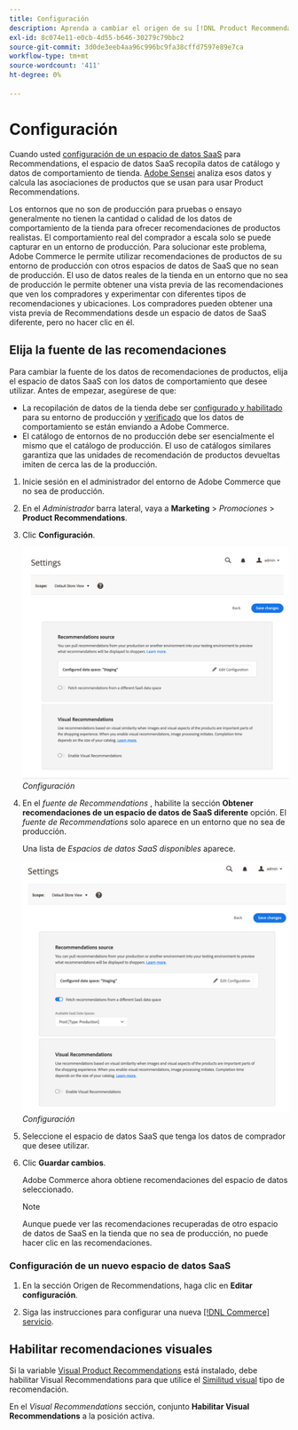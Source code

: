 ```yaml
---
title: Configuración
description: Aprenda a cambiar el origen de su [!DNL Product Recommendations] datos y cómo habilitar las recomendaciones visuales.
exl-id: 8c074e11-e0cb-4d55-b646-30279c79bbc2
source-git-commit: 3d0de3eeb4aa96c996bc9fa38cffd7597e89e7ca
workflow-type: tm+mt
source-wordcount: '411'
ht-degree: 0%

---
```


# Configuración

Cuando usted [configuración de un espacio de datos SaaS](https://experienceleague.adobe.com/docs/commerce-admin/config/services/saas.html) para Recommendations, el espacio de datos SaaS recopila datos de catálogo y datos de comportamiento de tienda. [Adobe Sensei](https://www.adobe.com/sensei.html) analiza esos datos y calcula las asociaciones de productos que se usan para usar Product Recommendations.

Los entornos que no son de producción para pruebas o ensayo generalmente no tienen la cantidad o calidad de los datos de comportamiento de la tienda para ofrecer recomendaciones de productos realistas. El comportamiento real del comprador a escala solo se puede capturar en un entorno de producción. Para solucionar este problema, Adobe Commerce le permite utilizar recomendaciones de productos de su entorno de producción con otros espacios de datos de SaaS que no sean de producción. El uso de datos reales de la tienda en un entorno que no sea de producción le permite obtener una vista previa de las recomendaciones que ven los compradores y experimentar con diferentes tipos de recomendaciones y ubicaciones. Los compradores pueden obtener una vista previa de Recommendations desde un espacio de datos de SaaS diferente, pero no hacer clic en él.

## Elija la fuente de las recomendaciones

Para cambiar la fuente de los datos de recomendaciones de productos, elija el espacio de datos SaaS con los datos de comportamiento que desee utilizar. Antes de empezar, asegúrese de que:

- La recopilación de datos de la tienda debe ser [configurado y habilitado](install-configure.md) para su entorno de producción y [verificado](verify.md) que los datos de comportamiento se están enviando a Adobe Commerce.
- El catálogo de entornos de no producción debe ser esencialmente el mismo que el catálogo de producción. El uso de catálogos similares garantiza que las unidades de recomendación de productos devueltas imiten de cerca las de la producción.

1. Inicie sesión en el administrador del entorno de Adobe Commerce que no sea de producción.

1. En el _Administrador_ barra lateral, vaya a **Marketing** > _Promociones_ > **Product Recommendations**.

1. Clic **Configuración**.

   ![configuración de recomendaciones de productos](assets/settings.png)
   _Configuración_

1. En el _fuente de Recommendations_ , habilite la sección **Obtener recomendaciones de un espacio de datos de SaaS diferente** opción. El _fuente de Recommendations_ solo aparece en un entorno que no sea de producción.

   Una lista de _Espacios de datos SaaS disponibles_ aparece.

   ![configuración de recomendaciones de productos](assets/settings-select-saas.png)
   _Configuración_

1. Seleccione el espacio de datos SaaS que tenga los datos de comprador que desee utilizar.

1. Clic **Guardar cambios**.

   Adobe Commerce ahora obtiene recomendaciones del espacio de datos seleccionado.

   >[!NOTE]
   >
   > Aunque puede ver las recomendaciones recuperadas de otro espacio de datos de SaaS en la tienda que no sea de producción, no puede hacer clic en las recomendaciones.

### Configuración de un nuevo espacio de datos SaaS

1. En la sección Origen de Recommendations, haga clic en **Editar configuración**.

1. Siga las instrucciones para configurar una nueva [[!DNL Commerce] servicio](/help/landing/saas.md).

## Habilitar recomendaciones visuales

Si la variable [Visual Product Recommendations](install-configure.md) está instalado, debe habilitar Visual Recommendations para que utilice el [Similitud visual](type.md#visualsim) tipo de recomendación.

En el _Visual Recommendations_ sección, conjunto **Habilitar Visual Recommendations** a la posición activa.
